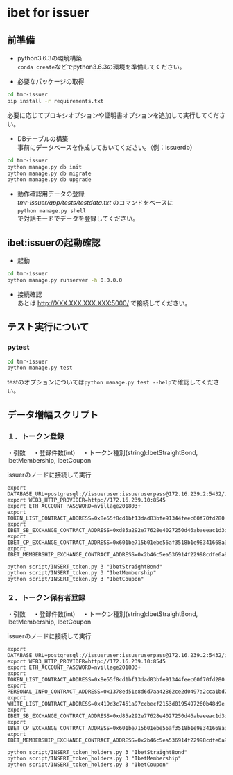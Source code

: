 # ibet for issuer

## 前準備
- python3.6.3の環境構築  
`conda create`などでpython3.6.3の環境を準備してください。

- 必要なパッケージの取得  
```bash
cd tmr-issuer
pip install -r requirements.txt
```
必要に応じてプロキシオプションや証明書オプションを追加して実行してください。

- DBテーブルの構築  
事前にデータベースを作成しておいてください。（例：issuerdb）

```bash
cd tmr-issuer
python manage.py db init
python manage.py db migrate
python manage.py db upgrade
```
- 動作確認用データの登録  
*tmr-issuer/app/tests/testdata.txt* のコマンドをベースに  
`python manage.py shell`  
で対話モードでデータを登録してください。

## ibet:issuerの起動確認
- 起動

```bash
cd tmr-issuer
python manage.py runserver -h 0.0.0.0
```
- 接続確認  
あとは http://XXX.XXX.XXX.XXX:5000/ で接続してください。

## テスト実行について
### pytest

```bash
cd tmr-issuer
python manage.py test
```

testのオプションについては`python manage.py test --help`で確認してください。

## データ増幅スクリプト
### １．トークン登録
・引数
　・登録件数(int)
　・トークン種別(string):IbetStraightBond, IbetMembership, IbetCoupon

issuerのノードに接続して実行

```
export DATABASE_URL=postgresql://issueruser:issueruserpass@172.16.239.2:5432/issuerdb
export WEB3_HTTP_PROVIDER=http://172.16.239.10:8545
export ETH_ACCOUNT_PASSWORD=nvillage201803+
export TOKEN_LIST_CONTRACT_ADDRESS=0x8e55f8cd1bf13dad83bfe91344feec60f70fd280
export IBET_SB_EXCHANGE_CONTRACT_ADDRESS=0xd85a292e77628e4027250d46abaeeac1d3d192b5
export IBET_CP_EXCHANGE_CONTRACT_ADDRESS=0x601be715b01ebe56af3518b1e98341668a35798e
export IBET_MEMBERSHIP_EXCHANGE_CONTRACT_ADDRESS=0x2b46c5ea536914f22998cdfe6a9bbf2d63e6e6b1

python script/INSERT_token.py 3 "IbetStraightBond"
python script/INSERT_token.py 3 "IbetMembership"
python script/INSERT_token.py 3 "IbetCoupon"
```

### ２．トークン保有者登録
・引数
　・登録件数(int)
　・トークン種別(string):IbetStraightBond, IbetMembership, IbetCoupon

issuerのノードに接続して実行

```
export DATABASE_URL=postgresql://issueruser:issueruserpass@172.16.239.2:5432/issuerdb
export WEB3_HTTP_PROVIDER=http://172.16.239.10:8545
export ETH_ACCOUNT_PASSWORD=nvillage201803+
export TOKEN_LIST_CONTRACT_ADDRESS=0x8e55f8cd1bf13dad83bfe91344feec60f70fd280
export PERSONAL_INFO_CONTRACT_ADDRESS=0x1378ed51e8d6d7aa42862ce2d0497a2cca1bd2ff
export WHITE_LIST_CONTRACT_ADDRESS=0x419d3c7461a97ccbecf2153d0195497260b48d9e
export IBET_SB_EXCHANGE_CONTRACT_ADDRESS=0xd85a292e77628e4027250d46abaeeac1d3d192b5
export IBET_CP_EXCHANGE_CONTRACT_ADDRESS=0x601be715b01ebe56af3518b1e98341668a35798e
export IBET_MEMBERSHIP_EXCHANGE_CONTRACT_ADDRESS=0x2b46c5ea536914f22998cdfe6a9bbf2d63e6e6b1

python script/INSERT_token_holders.py 3 "IbetStraightBond"
python script/INSERT_token_holders.py 3 "IbetMembership"
python script/INSERT_token_holders.py 3 "IbetCoupon"
```
